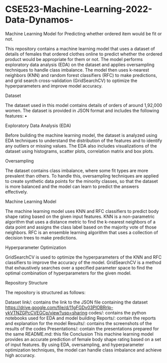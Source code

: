 # CSE523-Machine-Learning-2022-Data-Dynamos-

Machine Learning Model for Predicting whether ordered item would be fit or not.

This repository contains a machine learning model that uses a dataset of details of females that ordered clothes online  to predict whether the ordered product would be appropriate for them or not. The model performs exploratory data analysis (EDA) on the dataset and applies oversampling techniques to handle class imbalance. The model then uses k-nearest neighbors (KNN) and random forest classifiers (RFC) to make predictions, and grid search cross-validation (GridSearchCV) to optimize the hyperparameters and improve model accuracy.

Dataset

The dataset used in this model contains details of orders of around 1,92,000 women. The dataset is provided in JSON format and includes the following  features:
•	

Exploratory Data Analysis (EDA)

Before building the machine learning model, the dataset is analyzed using EDA techniques to understand the distribution of the features and to identify any outliers or missing values. The EDA also includes visualizations of the dataset using histograms, scatter plots, correlation matrix and box plots.

Oversampling

The dataset contains class imbalance, where some fit types are more prevalent than others. To handle this, oversampling techniques are applied to create synthetic data points for the minority classes, so that the dataset is more balanced and the model can learn to predict the answers effectively.

Machine Learning Model

The machine learning model uses KNN and RFC classifiers to predict body shape rating based on the given input features. KNN is a non-parametric algorithm that uses a distance metric to find the k-nearest neighbors of a data point and assigns the class label based on the majority vote of those neighbors. RFC is an ensemble learning algorithm that uses a collection of decision trees to make predictions.

Hyperparameter Optimization

GridSearchCV is used to optimize the hyperparameters of the KNN and RFC classifiers to improve the accuracy of the model. GridSearchCV is a method that exhaustively searches over a specified parameter space to find the optimal combination of hyperparameters for the given model.

Repository Structure

The repository is structured as follows:

Dataset link/: contains the link to the JSON file containing the dataset
              https://drive.google.com/file/d/11gFGDv03PIOBRrlp-ykVTNZGPcCVEGCp/view?usp=sharing
codes/: contains the python notebooks  used for EDA and model building
Reports/: contain the reports and explanation for the model
Results/: contains the screenshots of the results of the codes
Presentations/: contain the presentations prepared for the same
README.md: this file
Conclusion
This machine learning model provides an accurate prediction of female body shape rating based on a set of input features. By using EDA, oversampling, and hyperparameter optimization techniques, the model can handle class imbalance and achieve high accuracy.

